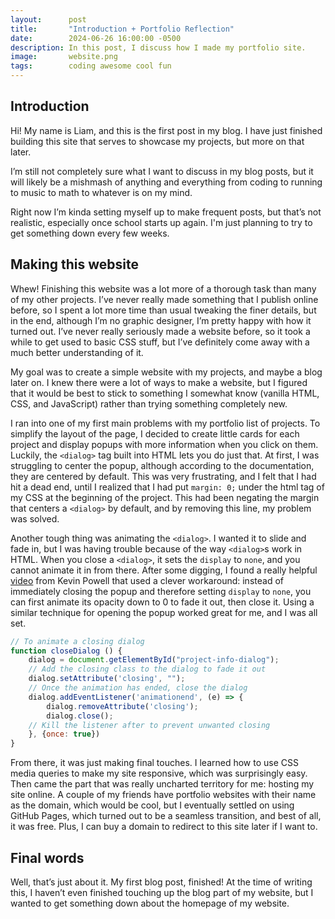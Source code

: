```yaml
---
layout:      post
title:       "Introduction + Portfolio Reflection"
date:        2024-06-26 16:00:00 -0500
description: In this post, I discuss how I made my portfolio site.
image:       website.png
tags:        coding awesome cool fun
---
```


## Introduction

Hi! My name is Liam, and this is the first post in my blog. I have just finished building this site that serves to showcase my projects, but more on that later.

I’m still not completely sure what I want to discuss in my blog posts, but it will likely be a mishmash of anything and everything from coding to running to music to math to whatever is on my mind.

Right now I’m kinda setting myself up to make frequent posts, but that’s not realistic, especially once school starts up again. I'm just planning to try to get something down every few weeks.

## Making this website

Whew! Finishing this website was a lot more of a thorough task than many of my other projects. I’ve never really made something that I publish online before, so I spent a lot more time than usual tweaking the finer details, but in the end, although I’m no graphic designer, I’m pretty happy with how it turned out. I’ve never really seriously made a website before, so it took a while to get used to basic CSS stuff, but I’ve definitely come away with a much better understanding of it.

My goal was to create a simple website with my projects, and maybe a blog later on. I knew there were a lot of ways to make a website, but I figured that it would be best to stick to something I somewhat know (vanilla HTML, CSS, and JavaScript) rather than trying something completely new.

I ran into one of my first main problems with my portfolio list of projects. To simplify the layout of the page, I decided to create little cards for each project and display popups with more information when you click on them. Luckily, the ``<dialog>`` tag built into HTML lets you do just that. At first, I was struggling to center the popup, although according to the documentation, they are centered by default. This was very frustrating, and I felt that I had hit a dead end, until I realized that I had put ``margin: 0;`` under the html tag of my CSS at the beginning of the project. This had been negating the margin that centers a ``<dialog>`` by default, and by removing this line, my problem was solved.

Another tough thing was animating the ``<dialog>``. I wanted it to slide and fade in, but I was having trouble because of the way ``<dialog>``s work in HTML. When you close a ``<dialog>``, it sets the ``display`` to ``none``, and you cannot animate it in from there. After some digging, I found a really helpful [video](https://www.youtube.com/watch?v=4prVdA7_6u0) from Kevin Powell that used a clever workaround: instead of immediately closing the popup and therefore setting ``display`` to ``none``, you can first animate its opacity down to 0 to fade it out, then close it. Using a similar technique for opening the popup worked great for me, and I was all set.

```javascript
// To animate a closing dialog
function closeDialog () {
    dialog = document.getElementById("project-info-dialog");
    // Add the closing class to the dialog to fade it out
    dialog.setAttribute('closing', "");
    // Once the animation has ended, close the dialog
    dialog.addEventListener('animationend', (e) => {
        dialog.removeAttribute('closing');
        dialog.close();
    // Kill the listener after to prevent unwanted closing
    }, {once: true})
}
```

From there, it was just making final touches. I learned how to use CSS media queries to make my site responsive, which was surprisingly easy. Then came the part that was really uncharted territory for me: hosting my site online. A couple of my friends have portfolio websites with their name as the domain, which would be cool, but I eventually settled on using GitHub Pages, which turned out to be a seamless transition, and best of all, it was free. Plus, I can buy a domain to redirect to this site later if I want to.

## Final words

Well, that’s just about it. My first blog post, finished! At the time of writing this, I haven’t even finished touching up the blog part of my website, but I wanted to get something down about the homepage of my website.